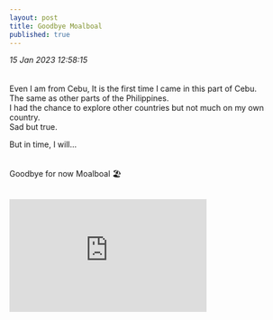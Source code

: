 ```yaml
---
layout: post
title: Goodbye Moalboal
published: true
---
```

_15 Jan 2023 12:58:15_
<br>
<br>
<br>
Even I am from Cebu, It is the first time I came in this part of Cebu.
<br>
The same as other parts of the Philippines.
<br>
I had the chance to explore other countries but not much on my own country.
<br>
Sad but true.
<br>
<!--more-->
But in time, I will...
<br>
<br>
<br>
Goodbye for now Moalboal 🏖️
<br>
<br>
<iframe width="350" height="200"
src="https://www.youtube.com/embed/kLvwTcbFmj4"
frameborder="0"
allow="accelerometer; autoplay; encrypted-media; gyroscope; picture-in-picture"
allowfullscreen></iframe>
